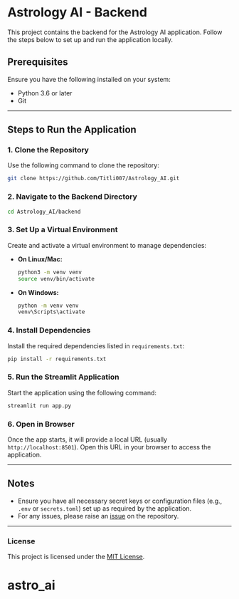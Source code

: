 
# Astrology AI - Backend

This project contains the backend for the Astrology AI application. Follow the steps below to set up and run the application locally.

## Prerequisites

Ensure you have the following installed on your system:
- Python 3.6 or later
- Git

---

## Steps to Run the Application

### 1. Clone the Repository
Use the following command to clone the repository:
```bash
git clone https://github.com/Titli007/Astrology_AI.git
```

### 2. Navigate to the Backend Directory
```bash
cd Astrology_AI/backend
```

### 3. Set Up a Virtual Environment
Create and activate a virtual environment to manage dependencies:
- **On Linux/Mac:**
  ```bash
  python3 -m venv venv
  source venv/bin/activate
  ```
- **On Windows:**
  ```bash
  python -m venv venv
  venv\Scripts\activate
  ```

### 4. Install Dependencies
Install the required dependencies listed in `requirements.txt`:
```bash
pip install -r requirements.txt
```

### 5. Run the Streamlit Application
Start the application using the following command:
```bash
streamlit run app.py
```

### 6. Open in Browser
Once the app starts, it will provide a local URL (usually `http://localhost:8501`). Open this URL in your browser to access the application.

---

## Notes

- Ensure you have all necessary secret keys or configuration files (e.g., `.env` or `secrets.toml`) set up as required by the application.
- For any issues, please raise an [issue](https://github.com/Titli007/Astrology_AI/issues) on the repository.

---

### License
This project is licensed under the [MIT License](LICENSE).
# astro_ai
